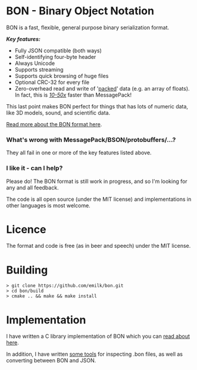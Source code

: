 BON - Binary Object Notation
============================
BON is a fast, flexible, general purpose binary serialization format.

***Key features:***

* Fully JSON compatible (both ways)
* Self-identifying four-byte header
* Always Unicode
* Supports streaming
* Supports quick browsing of huge files
* Optional CRC-32 for every file
* Zero-overhead read and write of '[packed](https://github.com/emilk/bon/wiki/Packed-data)' data (e.g. an array of floats). In fact, this is [*10-50x*](https://github.com/emilk/bon/wiki/Packed-data) faster than MessagePack!

This last point makes BON perfect for things that has lots of numeric data, like 3D models, sound, and scientific data.

[Read more about the BON format here](https://github.com/emilk/bon/wiki/BON-format).

### What's wrong with MessagePack/BSON/protobuffers/...?
They all fail in one or more of the key features listed above.

### I like it - can I help?
Please do! The BON format is still work in progress, and so I'm looking for any and all feedback.

The code is all open source (under the MIT license) and implementations in other languages is most welcome.

# Licence
The format and code is free (as in beer and speech) under the MIT license.

# Building

    > git clone https://github.com/emilk/bon.git
    > cd bon/build
    > cmake .. && make && make install

# Implementation
I have written a C library implementation of BON which you can [read about here](https://github.com/emilk/bon/wiki/Lib).

In addition, I have written [some tools](https://github.com/emilk/bon/wiki/bon2json-and-json2bon) for inspecting .bon files, as well as converting between BON and JSON.